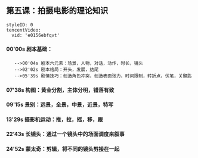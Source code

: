 ## 第五课：拍摄电影的理论知识
```@TencentVideo
styleID: 0
tencentVideo:
  vid: 'e0156ebfqvt'

```
#### 00'00s 剧本基础：
       -->00'04s 剧本六元素：场景，人物，对话，动作，时长，镜头
       -->02'02s 剧本格局：开头，发展，结尾
       -->05'39s 剧情技巧：创造角色冲突，创造表面张力，时间限制，转折点，伏笔，关键匙
#### 07'38s 构图：黄金分割，主体分明，错落有致
#### 09'15s 景别：远景，全景，中景，近景，特写
#### 13'29s 摄影机运动：推，拉，摇，移，跟
#### 22'43s 长镜头：通过一个镜头中的场面调度来叙事
#### 24'52s 蒙太奇：剪辑，将不同的镜头剪接在一起